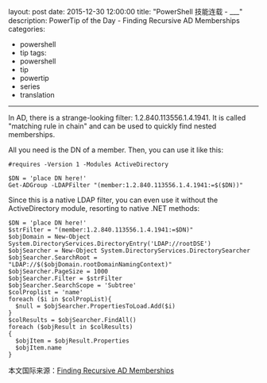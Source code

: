 layout: post
date: 2015-12-30 12:00:00
title: "PowerShell 技能连载 - ___"
description: PowerTip of the Day - Finding Recursive AD Memberships
categories:
- powershell
- tip
tags:
- powershell
- tip
- powertip
- series
- translation
---
In AD, there is a strange-looking filter: 1.2.840.113556.1.4.1941. It is called "matching rule in chain" and can be used to quickly find nested memberships.

All you need is the DN of a member. Then, you can use it like this:

    #requires -Version 1 -Modules ActiveDirectory 
    
    $DN = 'place DN here!'
    Get-ADGroup -LDAPFilter "(member:1.2.840.113556.1.4.1941:=$($DN))"
    

Since this is a native LDAP filter, you can even use it without the ActiveDirectory module, resorting to native .NET methods:

    $DN = 'place DN here!'
    $strFilter = "(member:1.2.840.113556.1.4.1941:=$DN)"
    $objDomain = New-Object System.DirectoryServices.DirectoryEntry('LDAP://rootDSE')
    $objSearcher = New-Object System.DirectoryServices.DirectorySearcher
    $objSearcher.SearchRoot = "LDAP://$($objDomain.rootDomainNamingContext)"
    $objSearcher.PageSize = 1000
    $objSearcher.Filter = $strFilter
    $objSearcher.SearchScope = 'Subtree'
    $colProplist = 'name'
    foreach ($i in $colPropList){
      $null = $objSearcher.PropertiesToLoad.Add($i)
    }
    $colResults = $objSearcher.FindAll()
    foreach ($objResult in $colResults)
    {
      $objItem = $objResult.Properties
      $objItem.name
    }

<!--more-->
本文国际来源：[Finding Recursive AD Memberships](http://powershell.com/cs/blogs/tips/archive/2015/12/30/finding-recursive-ad-memberships.aspx)
